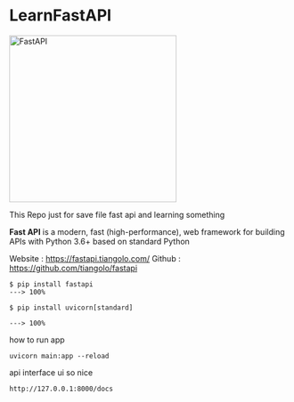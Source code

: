 # LearnFastAPI
<a href="https://fastapi.tiangolo.com"><img src="https://fastapi.tiangolo.com/img/logo-margin/logo-teal.png" width="300px" size="100px" alt="FastAPI"></a>

This Repo just for save file fast api and learning something

<b>Fast API</b> is a modern, fast (high-performance), web framework for building APIs with Python 3.6+ based on standard Python

Website : https://fastapi.tiangolo.com/
Github : https://github.com/tiangolo/fastapi

```console
$ pip install fastapi
---> 100%
```

```console
$ pip install uvicorn[standard]

---> 100%
```

how to run app

```console
uvicorn main:app --reload
```

api interface ui so nice

```
http://127.0.0.1:8000/docs
```
